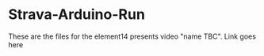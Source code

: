# Strava-Arduino-Run

These are the files for the element14 presents video "name TBC". Link goes here
